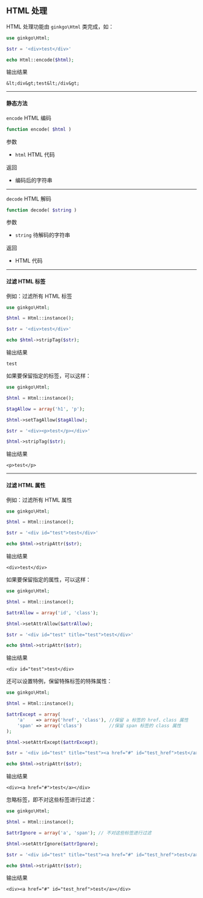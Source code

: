## HTML 处理

HTML 处理功能由 `ginkgo\Html` 类完成，如：

``` php
use ginkgo\Html;

$str = '<div>test</div>'

echo Html::encode($html);
```

输出结果

    &lt;div&gt;test&lt;/div&gt;

----------

#### 静态方法

`encode` HTML 编码

``` php
function encode( $html )
```

参数

* `html` HTML 代码

返回

* 编码后的字符串

----------

`decode` HTML 解码

``` php
function decode( $string )
```

参数

* `string` 待解码的字符串

返回

* HTML 代码

----------

#### 过滤 HTML 标签

例如：过滤所有 HTML 标签

``` php
use ginkgo\Html;

$html = Html::instance();

$str = '<div>test</div>'

echo $html->stripTag($str);
```
输出结果

``` markup
test
```

如果要保留指定的标签，可以这样：

``` php
use ginkgo\Html;

$html = Html::instance();

$tagAllow = array('h1', 'p');

$html->setTagAllow($tagAllow);

$str = '<div><p>test</p></div>'

$html->stripTag($str);
```
输出结果

``` markup
<p>test</p>
```

----------

#### 过滤 HTML 属性

例如：过滤所有 HTML 属性

``` php
use ginkgo\Html;

$html = Html::instance();

$str = '<div id="test">test</div>'

echo $html->stripAttr($str);
```
输出结果

``` markup
<div>test</div>
```

如果要保留指定的属性，可以这样：

``` php
use ginkgo\Html;

$html = Html::instance();

$attrAllow = array('id', 'class');

$html->setAttrAllow($attrAllow);

$str = '<div id="test" title="test">test</div>'

echo $html->stripAttr($str);
```
输出结果

``` markup
<div id="test">test</div>
```

还可以设置特例，保留特殊标签的特殊属性：

``` php
use ginkgo\Html;

$html = Html::instance();

$attrExcept = array(
    'a'    => array('href', 'class'), //保留 a 标签的 href、class 属性
    'span' => array('class')          //保留 span 标签的 class 属性
);

$html->setAttrExcept($attrExcept);

$str = '<div id="test" title="test"><a href="#" id="test_href">test</a></div>'

echo $html->stripAttr($str);
```
输出结果

``` markup
<div><a href="#">test</a></div>
```

忽略标签，即不对这些标签进行过滤：

``` php
use ginkgo\Html;

$html = Html::instance();

$attrIgnore = array('a', 'span'); // 不对这些标签进行过滤

$html->setAttrIgnore($attrIgnore);

$str = '<div id="test" title="test"><a href="#" id="test_href">test</a></div>'

echo $html->stripAttr($str);
```
输出结果

``` markup
<div><a href="#" id="test_href">test</a></div>
```